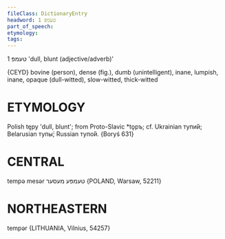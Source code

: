 ```yaml
---
fileClass: DictionaryEntry
headword: טעמפּ 1
part_of_speech: 
etymology: 
tags: 
---
```

  טעמפּ 1
'dull, blunt (adjective/adverb)'

{CEYD}
bovine (person), dense (fig.), dumb (unintelligent), inane, lumpish, inane, opaque (dull-witted), slow-witted, thick-witted

ETYMOLOGY
===========
Polish tępy 'dull, blunt'; from Proto-Slavic *tǫpъ; cf. Ukrainian тупи́й; Belarusian тупы́; Russian тупо́й.
{Boryś 631}

CENTRAL
========

tempə mesər טעמפּע מעסער  {POLAND, Warsaw, 52211}

NORTHEASTERN
==============

tempər {LITHUANIA, Vilnius, 54257}